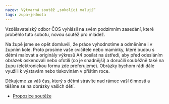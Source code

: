 ```yaml
---
nazev: Výtvarná soutěž „sokolíci malují“
tags: zupa→jednota
---
```


Vzdělavatelský odbor ČOS vyhlásil na svém podzimním zasedání, které proběhlo tuto sobotu, novou soutěž pro mládež.

Na župě jsme se opět domluvili, že práce vyhodnotíme a odměníme i v župním kole. Proto prosíme vaše cvičitele nebo maminky, které budou s dětmi malovat a originály výkresů A4 posílat na ústředí, aby před odesláním obrázek oskenovali nebo ofotili (co je snadnější) a doručili souběžně také na župu (elektronickou formu zde preferujeme). Obrázky bychom rádi dále využili k výstavám nebo tiskovinám v příštím roce.

Děkujeme za váš čas, který s dětmi strávíte nad rámec vaší činnosti a těšíme
se na obrázky vašich dětí.

* [Propozice soutěže](http://www.sokol.eu/priloha/30188/vytvarna-soutez-2018.pdf)


